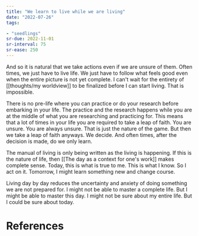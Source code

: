 ```yaml
---
title: "We learn to live while we are living"
date: "2022-07-26"
tags:

- "seedlings"
sr-due: 2022-11-01
sr-interval: 75
sr-ease: 250
---
```


And so it is natural that we take actions even if we are unsure of them. Often times, we just have to live life. We just have to follow what feels good even when the entire picture is not yet complete. I can't wait for the entirety of [[thoughts/my worldview]] to be finalized before I can start living. That is impossible.

There is no pre-life where you can practice or do your research before embarking in your life. The practice and the research happens while you are at the middle of what you are researching and practicing for. This means that a lot of times in your life you are required to take a leap of faith. You are unsure. You are always unsure. That is just the nature of the game. But then we take a leap of faith anyways. We decide. And often times, after the decision is made, do we only learn.

The manual of living is only being written as the living is happening. If this is the nature of life, then [[The day as a context for one's work]] makes complete sense. Today, this is what is true to me. This is what I know. So I act on it. Tomorrow, I might learn something new and change course.

Living day by day reduces the uncertainty and anxiety of doing something we are not prepared for. I might not be able to master a complete life. But I might be able to master this day. I might not be sure about my entire life. But I could be sure about today.

# References
